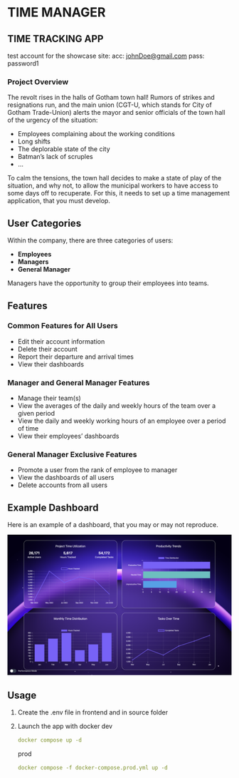 # TIME MANAGER

## TIME TRACKING APP

test account for the showcase site:
acc:
johnDoe@gmail.com
pass:
password1

### Project Overview

The revolt rises in the halls of Gotham town hall! Rumors of strikes and resignations run, and the main union (CGT-U, which stands for City of Gotham Trade-Union) alerts the mayor and senior officials of the town hall of the urgency of the situation:

- Employees complaining about the working conditions
- Long shifts
- The deplorable state of the city
- Batman’s lack of scruples
- ...

To calm the tensions, the town hall decides to make a state of play of the situation, and why not, to allow the municipal workers to have access to some days off to recuperate. For this, it needs to set up a time management application, that you must develop.

## User Categories

Within the company, there are three categories of users:

- **Employees**
- **Managers**
- **General Manager**

Managers have the opportunity to group their employees into teams.

## Features

### Common Features for All Users

- Edit their account information
- Delete their account
- Report their departure and arrival times
- View their dashboards

### Manager and General Manager Features

- Manage their team(s)
- View the averages of the daily and weekly hours of the team over a given period
- View the daily and weekly working hours of an employee over a period of time
- View their employees’ dashboards

### General Manager Exclusive Features

- Promote a user from the rank of employee to manager
- View the dashboards of all users
- Delete accounts from all users

## Example Dashboard

Here is an example of a dashboard, that you may or may not reproduce.

![Example Dashboard](./images/dashboards.png)

## Usage

1. Create the .env file in frontend and in source folder

2. Launch the app with docker
   dev

   ```yaml
   docker compose up -d
   ```

   prod

   ```yaml
   docker compose -f docker-compose.prod.yml up -d
   ```
